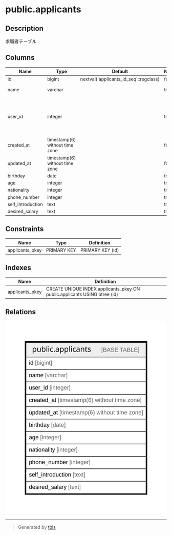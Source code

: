 # public.applicants

## Description

求職者テーブル

## Columns

| Name | Type | Default | Nullable | Children | Parents | Comment |
| ---- | ---- | ------- | -------- | -------- | ------- | ------- |
| id | bigint | nextval('applicants_id_seq'::regclass) | false |  |  |  |
| name | varchar |  | true |  |  | 求職者の名前 |
| user_id | integer |  | true |  |  | この求職者がアプリのユーザーである場合のID |
| created_at | timestamp(6) without time zone |  | false |  |  | 作成日時 |
| updated_at | timestamp(6) without time zone |  | false |  |  | 更新日時 |
| birthday | date |  | true |  |  |  |
| age | integer |  | true |  |  |  |
| nationality | integer |  | true |  |  |  |
| phone_number | integer |  | true |  |  |  |
| self_introduction | text |  | true |  |  |  |
| desired_salary | text |  | true |  |  |  |

## Constraints

| Name | Type | Definition |
| ---- | ---- | ---------- |
| applicants_pkey | PRIMARY KEY | PRIMARY KEY (id) |

## Indexes

| Name | Definition |
| ---- | ---------- |
| applicants_pkey | CREATE UNIQUE INDEX applicants_pkey ON public.applicants USING btree (id) |

## Relations

![er](public.applicants.svg)

---

> Generated by [tbls](https://github.com/k1LoW/tbls)
